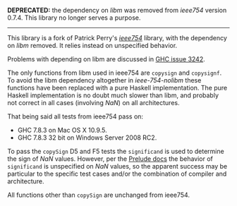 **DEPRECATED:** the dependency on _libm_ was removed from _ieee754_
version 0.7.4. This library no longer serves a purpose.

 * * *

This library is a fork of Patrick Perry's [_ieee754_][1] library, with
the dependency on _libm_ removed. It relies instead on unspecified
behavior.

Problems with depending on libm are discussed in [GHC issue 3242][2].


The only functions from libm used in ieee754 are `copysign` and
`copysignf`. To avoid the libm dependency altogether in
_ieee-754-nolibm_ these functions have been replaced with a pure Haskell
implementation. The pure Haskell implementation is no doubt much slower
than libm, and probably not correct in all cases (involving _NaN_) on
all architectures.

That being said all tests from ieee754 pass on:

* GHC 7.8.3 on Mac OS X 10.9.5.
* GHC 7.8.3 32 bit on Windows Server 2008 RC2.

To pass the `copySign` D5 and F5 tests the `significand` is used to
determine the sign of _NaN_ values. However, per the [Prelude docs][3]
the behavior of `significand` is unspecified on _NaN_ values, so the
apparent success may be particular to the specific test cases and/or the
combination of compiler and architecture.

All functions other than `copySign` are unchanged from ieee754.

[1]: https://hackage.haskell.org/package/ieee754
[2]: https://ghc.haskell.org/trac/ghc/ticket/3242
[3]: http://hackage.haskell.org/package/base-4.7.0.1/docs/Prelude.html#v:significand
